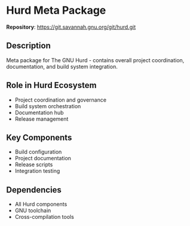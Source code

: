 # Hurd Meta Package

**Repository**: https://git.savannah.gnu.org/git/hurd.git

## Description
Meta package for The GNU Hurd - contains overall project coordination, documentation, and build system integration.

## Role in Hurd Ecosystem
- Project coordination and governance
- Build system orchestration
- Documentation hub
- Release management

## Key Components
- Build configuration
- Project documentation
- Release scripts
- Integration testing

## Dependencies
- All Hurd components
- GNU toolchain
- Cross-compilation tools